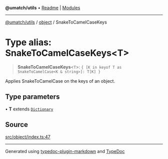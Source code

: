 **@umatch/utils** • [Readme](../../index.md) \| [Modules](../../modules.md)

***

[@umatch/utils](../../modules.md) / [object](../index.md) / SnakeToCamelCaseKeys

# Type alias: SnakeToCamelCaseKeys\<T\>

> **SnakeToCamelCaseKeys**\<`T`\>: `{ [K in keyof T as SnakeToCamelCase<K & string>]: T[K] }`

Applies SnakeToCamelCase on the keys of an object.

## Type parameters

• **T** extends [`Dictionary`](../../index/type-aliases/Dictionary.md)

## Source

[src/object/index.ts:47](https://github.com/umatch-oficial/utils/blob/c6d91fc/src/object/index.ts#L47)

***

Generated using [typedoc-plugin-markdown](https://www.npmjs.com/package/typedoc-plugin-markdown) and [TypeDoc](https://typedoc.org/)
